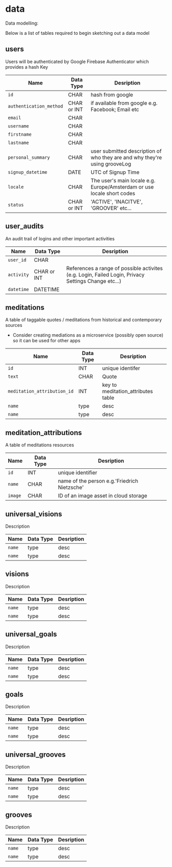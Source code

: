# data
Data modelling:

Below is a list of tables required to begin sketching out a data model

## users
Users will be authenticated by Google Firebase Authenticator which provides a hash Key

| Name | Data Type | Desription |
| ------------- | ------------- | ---------- |
| `id` | CHAR | hash from google |
| `authentication_method` | CHAR or INT  | if available from google e.g. Facebook; Email etc |
| `email` | CHAR  |      |
| `username` | CHAR  |      |
| `firstname` | CHAR  |      |
| `lastname` | CHAR  |      |
| `personal_summary` | CHAR  | user submitted description of who they are and why they're using grooveLog |
| `signup_datetime` | DATE | UTC of Signup Time | 
| `locale` | CHAR | The user's main locale e.g. Europe/Amsterdam or use locale short codes | 
| `status` | CHAR or INT | 'ACTIVE', 'INACITVE', 'GROOVER' etc... |



## user_audits
An audit trail of logins and other important activities

| Name | Data Type | Desription |
| ------------- | ------------- | ---------- |
| `user_id` | CHAR  |       |
| `activity` | CHAR or INT | References a range of possible activites (e.g. Login, Failed Login, Privacy Settings Change etc...) |
| `datetime` | DATETIME |       |


## meditations
A table of taggable quotes / meditations from historical and contemporary sources
* Consider creating mediations as a microservice (possibly open source) so it can be used for other apps

| Name | Data Type | Desription |
| ------------- | ------------- | ---------- |
| `id` | INT  | unique identifer |
| `text` | CHAR  | Quote |
| `meditation_attribution_id` | INT  | key to meditation_attributes table |
| `name` | type  | desc |
| `name` | type  | desc |

## meditation_attributions
A table of meditations resources

| Name | Data Type | Desription |
| ------------- | ------------- | ---------- |
| `id` | INT  | unique identifier |
| `name` | CHAR  | name of the person e.g.'Friedrich Nietzsche' |
| `image` | CHAR | ID of an image asset in cloud storage |

## universal_visions
Description

| Name | Data Type | Desription |
| ------------- | ------------- | ---------- |
| `name` | type  | desc |
| `name` | type  | desc |

## visions
Description

| Name | Data Type | Desription |
| ------------- | ------------- | ---------- |
| `name` | type  | desc |
| `name` | type  | desc |

## universal_goals
Description

| Name | Data Type | Desription |
| ------------- | ------------- | ---------- |
| `name` | type  | desc |
| `name` | type  | desc |

## goals
Description

| Name | Data Type | Desription |
| ------------- | ------------- | ---------- |
| `name` | type  | desc |
| `name` | type  | desc |

## universal_grooves
Description

| Name | Data Type | Desription |
| ------------- | ------------- | ---------- |
| `name` | type  | desc |
| `name` | type  | desc |

## grooves
Description

| Name | Data Type | Desription |
| ------------- | ------------- | ---------- |
| `name` | type  | desc |
| `name` | type  | desc |


